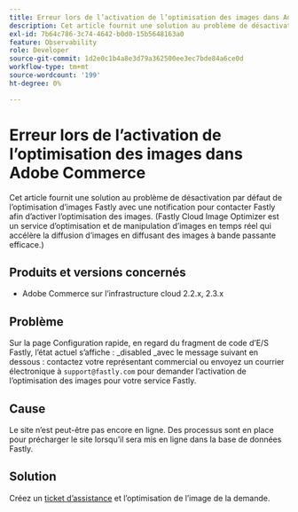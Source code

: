 ```yaml
---
title: Erreur lors de l’activation de l’optimisation des images dans Adobe Commerce
description: Cet article fournit une solution au problème de désactivation par défaut de l’optimisation d’images Fastly avec une notification pour contacter Fastly afin d’activer l’optimisation des images. (Fastly Cloud Image Optimizer est un service d’optimisation et de manipulation d’images en temps réel qui accélère la diffusion d’images en diffusant des images à bande passante efficace.)
exl-id: 7b64c786-3c74-4642-b0d0-15b5648163a0
feature: Observability
role: Developer
source-git-commit: 1d2e0c1b4a8e3d79a362500ee3ec7bde84a6ce0d
workflow-type: tm+mt
source-wordcount: '199'
ht-degree: 0%

---
```


# Erreur lors de l’activation de l’optimisation des images dans Adobe Commerce

Cet article fournit une solution au problème de désactivation par défaut de l’optimisation d’images Fastly avec une notification pour contacter Fastly afin d’activer l’optimisation des images. (Fastly Cloud Image Optimizer est un service d’optimisation et de manipulation d’images en temps réel qui accélère la diffusion d’images en diffusant des images à bande passante efficace.)

## Produits et versions concernés

* Adobe Commerce sur l’infrastructure cloud 2.2.x, 2.3.x

## Problème

Sur la page Configuration rapide, en regard du fragment de code d’E/S Fastly, l’état actuel s’affiche : \_disabled \_avec le message suivant en dessous : contactez votre représentant commercial ou envoyez un courrier électronique à `support@fastly.com` pour demander l’activation de l’optimisation des images pour votre service Fastly.

## Cause

Le site n’est peut-être pas encore en ligne. Des processus sont en place pour précharger le site lorsqu’il sera mis en ligne dans la base de données Fastly.

## Solution

Créez un [ticket d’assistance](/help/help-center-guide/help-center/magento-help-center-user-guide.md#submit-ticket) et l’optimisation de l’image de la demande.
